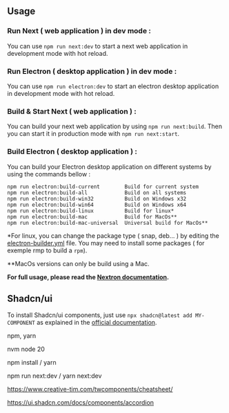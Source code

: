 ## Usage
### Run Next ( web application ) in dev mode :
You can use `npm run next:dev` to start a next web application in development mode with hot reload.
### Run Electron ( desktop application ) in dev mode :
You can use `npm run electron:dev` to start an electron desktop application in development mode with hot reload.
### Build & Start Next ( web application ) :
You can build your next web application by using `npm run next:build`. Then you can start it in production mode with `npm run next:start`.
### Build Electron ( desktop application ) :
You can build your Electron desktop application on different systems by using the commands bellow :
```
npm run electron:build-current        Build for current system
npm run electron:build-all            Build on all systems
npm run electron:build-win32          Build on Windows x32
npm run electron:build-win64          Build on Windows x64
npm run electron:build-linux          Build for linux*
npm run electron:build-mac            Build for MacOs**
npm run electron:build-mac-universal  Universal build for MacOs**
```
*For linux, you can change the package type ( snap, deb... ) by editing the [electron-builder.yml](./electron-builder.yml) file. You may need to install some packages ( for exemple rmp to build a `rpm`).

**MacOs versions can only be build using a Mac.

**For full usage, please read the [Nextron documentation](https://github.com/saltyshiomix/nextron).**
## Shadcn/ui
To install Shadcn/ui components, just use `npx shadcn@latest add MY-COMPONENT` as explained in the [official documentation](https://ui.shadcn.com/docs/installation/next).



npm, yarn

nvm 
node 20

npm install / yarn

npm run next:dev / yarn next:dev


https://www.creative-tim.com/twcomponents/cheatsheet/

https://ui.shadcn.com/docs/components/accordion


